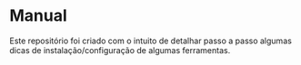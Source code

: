 # Manual

Este repositório foi criado com o intuito de detalhar passo a passo algumas dicas de instalação/configuração de algumas ferramentas.
